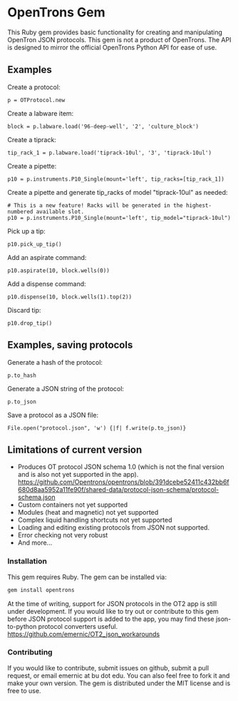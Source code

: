 # OpenTrons Gem

This Ruby gem provides basic functionality for creating and manipulating OpenTron JSON protocols. This gem is not a product of OpenTrons. The API is designed to mirror the official OpenTrons Python API for ease of use.

## Examples
Create a protocol:
```
p = OTProtocol.new
```
Create a labware item: 
```
block = p.labware.load('96-deep-well', '2', 'culture_block')
```
Create a tiprack: 
```
tip_rack_1 = p.labware.load('tiprack-10ul', '3', 'tiprack-10ul')
```
Create a pipette: 
```
p10 = p.instruments.P10_Single(mount='left', tip_racks=[tip_rack_1])
```
Create a pipette and generate tip_racks of model "tiprack-10ul" as needed:
```
# This is a new feature! Racks will be generated in the highest-numbered available slot.
p10 = p.instruments.P10_Single(mount='left', tip_model="tiprack-10ul")
```
Pick up a tip: 
```
p10.pick_up_tip()
```
Add an aspirate command: 
```
p10.aspirate(10, block.wells(0))
```
Add a dispense command: 
```
p10.dispense(10, block.wells(1).top(2))
```
Discard tip:
```
p10.drop_tip()
```
	
## Examples, saving protocols
Generate a hash of the protocol:
```
p.to_hash
```
Generate a JSON string of the protocol:
```
p.to_json
```
Save a protocol as a JSON file:
```
File.open("protocol.json", 'w') {|f| f.write(p.to_json)}
```
## Limitations of current version
- Produces OT protocol JSON schema 1.0 (which is not the final version and is also not yet supported in the app).
    https://github.com/Opentrons/opentrons/blob/391dcebe52411c432bb6f680d8aa5952a11fe90f/shared-data/protocol-json-schema/protocol-schema.json
- Custom containers not yet supported
- Modules (heat and magnetic) not yet supported
- Complex liquid handling shortcuts not yet supported
- Loading and editing existing protocols from JSON not supported.
- Error checking not very robust
- And more...

### Installation
This gem requires Ruby.
The gem can be installed via:
```sh
gem install opentrons
```
At the time of writing, support for JSON protocols in the OT2 app is still under development. If you would like to try out or contribute to this gem before JSON protocol support is added to the app, you may find these json-to-python protocol converters useful. https://github.com/emernic/OT2_json_workarounds

### Contributing
If you would like to contribute, submit issues on github, submit a pull request, or email emernic at bu dot edu. You can also feel free to fork it and make your own version. The gem is distributed under the MIT license and is free to use.